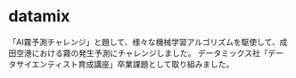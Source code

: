 # datamix
「AI霧予測チャレンジ」と題して、様々な機械学習アルゴリズムを駆使して、成田空港における霧の発生予測にチャレンジしました。
データミックス社「データサイエンティスト育成講座」卒業課題として取り組みました。

